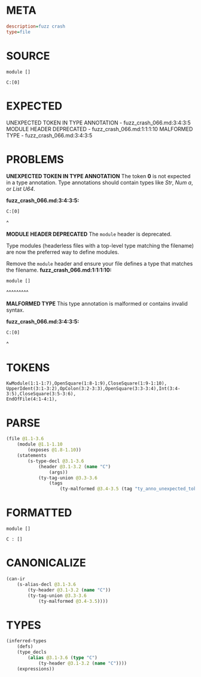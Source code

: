 # META
~~~ini
description=fuzz crash
type=file
~~~
# SOURCE
~~~roc
module []

C:[0]
~~~
# EXPECTED
UNEXPECTED TOKEN IN TYPE ANNOTATION - fuzz_crash_066.md:3:4:3:5
MODULE HEADER DEPRECATED - fuzz_crash_066.md:1:1:1:10
MALFORMED TYPE - fuzz_crash_066.md:3:4:3:5
# PROBLEMS
**UNEXPECTED TOKEN IN TYPE ANNOTATION**
The token **0** is not expected in a type annotation.
Type annotations should contain types like _Str_, _Num a_, or _List U64_.

**fuzz_crash_066.md:3:4:3:5:**
```roc
C:[0]
```
   ^


**MODULE HEADER DEPRECATED**
The `module` header is deprecated.

Type modules (headerless files with a top-level type matching the filename) are now the preferred way to define modules.

Remove the `module` header and ensure your file defines a type that matches the filename.
**fuzz_crash_066.md:1:1:1:10:**
```roc
module []
```
^^^^^^^^^


**MALFORMED TYPE**
This type annotation is malformed or contains invalid syntax.

**fuzz_crash_066.md:3:4:3:5:**
```roc
C:[0]
```
   ^


# TOKENS
~~~zig
KwModule(1:1-1:7),OpenSquare(1:8-1:9),CloseSquare(1:9-1:10),
UpperIdent(3:1-3:2),OpColon(3:2-3:3),OpenSquare(3:3-3:4),Int(3:4-3:5),CloseSquare(3:5-3:6),
EndOfFile(4:1-4:1),
~~~
# PARSE
~~~clojure
(file @1.1-3.6
	(module @1.1-1.10
		(exposes @1.8-1.10))
	(statements
		(s-type-decl @3.1-3.6
			(header @3.1-3.2 (name "C")
				(args))
			(ty-tag-union @3.3-3.6
				(tags
					(ty-malformed @3.4-3.5 (tag "ty_anno_unexpected_token")))))))
~~~
# FORMATTED
~~~roc
module []

C : []
~~~
# CANONICALIZE
~~~clojure
(can-ir
	(s-alias-decl @3.1-3.6
		(ty-header @3.1-3.2 (name "C"))
		(ty-tag-union @3.3-3.6
			(ty-malformed @3.4-3.5))))
~~~
# TYPES
~~~clojure
(inferred-types
	(defs)
	(type_decls
		(alias @3.1-3.6 (type "C")
			(ty-header @3.1-3.2 (name "C"))))
	(expressions))
~~~
